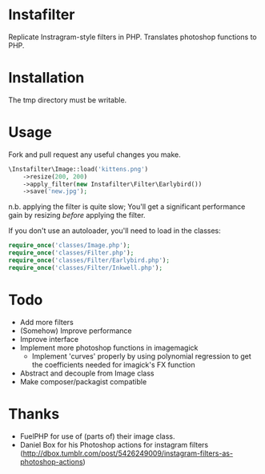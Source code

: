 # Instafilter

Replicate Instragram-style filters in PHP. Translates photoshop functions to PHP.

# Installation

The tmp directory must be writable.

# Usage

Fork and pull request any useful changes you make.

```php
\Instafilter\Image::load('kittens.png')
	->resize(200, 200)
	->apply_filter(new Instafilter\Filter\Earlybird())
	->save('new.jpg');
```

n.b. applying the filter is quite slow; You'll get a significant performance gain by resizing _before_ applying the filter.

If you don't use an autoloader, you'll need to load in the classes:
```php
require_once('classes/Image.php');
require_once('classes/Filter.php');
require_once('classes/Filter/Earlybird.php');
require_once('classes/Filter/Inkwell.php');
```

# Todo

- Add more filters
- (Somehow) Improve performance
- Improve interface
- Implement more photoshop functions in imagemagick
	- Implement 'curves' properly by using polynomial regression to get the coefficients needed for imagick's FX function
- Abstract and decouple from Image class
- Make composer/packagist compatible

# Thanks

- FuelPHP for use of (parts of) their image class.
- Daniel Box for his Photoshop actions for instagram filters (http://dbox.tumblr.com/post/5426249009/instagram-filters-as-photoshop-actions)